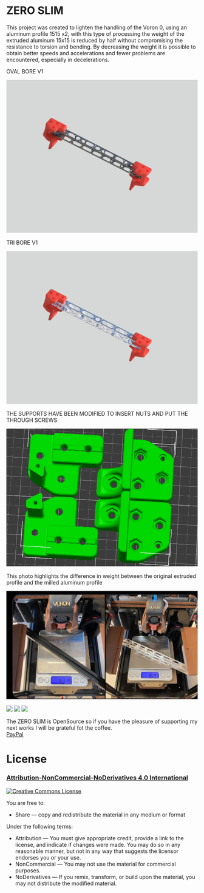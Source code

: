 # ZERO SLIM


This project was created to lighten the handling of the Voron 0, using an aluminum profile 1515 x2, with this type of processing the weight of the extruded aluminum 15x15 is reduced by half without compromising the resistance to torsion and bending.
By decreasing the weight it is possible to obtain better speeds and accelerations and fewer problems are encountered, especially in decelerations.

OVAL BORE V1

![OVAL.png](https://github.com/mirkomrk/Zero-slim/blob/ZERO/IMG/OVAL.png)

TRI BORE V1

![TRI.png](https://github.com/mirkomrk/Zero-slim/blob/ZERO/IMG/TRI.png)


THE SUPPORTS HAVE BEEN MODIFIED TO INSERT NUTS AND PUT THE THROUGH SCREWS

![SUPPORTO-ASSE-X-MOD.png](https://github.com/mirkomrk/Zero-slim/blob/ZERO/IMG/SUPPORTO%20ASSE%20X%20MOD.png)

This photo highlights the difference in weight between the original extruded profile and the milled aluminum profile

![contronto-orie-mod-oval.png](https://github.com/mirkomrk/Zero-slim/blob/ZERO/IMG/ORI%20VS%20MOD.png)


![](IMG/displays.png)
![](IMG/Orbiter_menu.png)
![](IMG/home_ele_sch.png)

The ZERO SLIM is OpenSource so if you have the pleasure of supporting my next works I will be grateful fot the coffee.  
[PayPal](https://www.paypal.me/adelaidecat?locale.x=it_IT)

# License 
### [Attribution-NonCommercial-NoDerivatives 4.0 International](https://creativecommons.org/licenses/by-nc-nd/4.0/)
<a rel="license" href="http://creativecommons.org/licenses/by-nc-nd/4.0/"><img alt="Creative Commons License" style="border-width:0" src="https://i.creativecommons.org/l/by-nc-nd/4.0/88x31.png" /></a><br />

You are free to:
- Share — copy and redistribute the material in any medium or format

Under the following terms:
- Attribution — You must give appropriate credit, provide a link to the license, and indicate if changes were made. You may do so in any reasonable manner, but not in any way that suggests the licensor endorses you or your use.
- NonCommercial — You may not use the material for commercial purposes.
- NoDerivatives — If you remix, transform, or build upon the material, you may not distribute the modified material.

